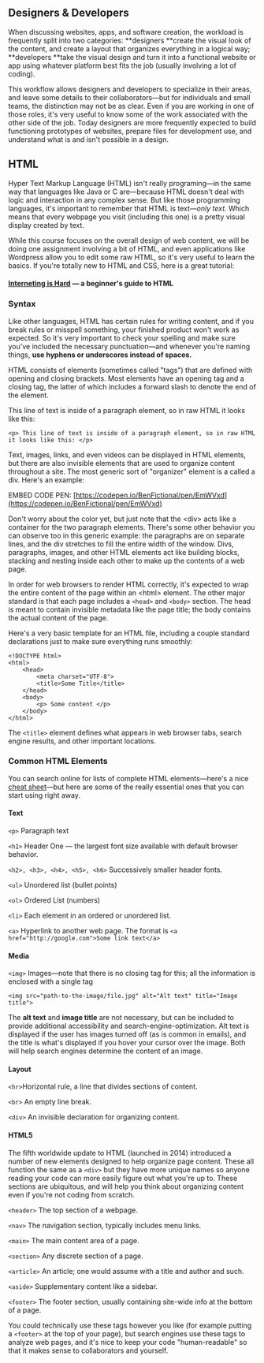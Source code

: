 ## Designers & Developers

When discussing websites, apps, and software creation, the workload is frequently split into two categories: **designers **create the visual look of the content, and create a layout that organizes everything in a logical way; **developers **take the visual design and turn it into a functional website or app using whatever platform best fits the job \(usually involving a lot of coding\).

This workflow allows designers and developers to specialize in their areas, and leave some details to their collaborators—but for individuals and small teams, the distinction may not be as clear. Even if you are working in one of those roles, it's very useful to know some of the work associated with the other side of the job. Today designers are more frequently expected to build functioning prototypes of websites, prepare files for development use, and understand what is and isn't possible in a design.

## HTML

Hyper Text Markup Language \(HTML\) isn't really programing—in the same way that languages like Java or C are—because HTML doesn't deal with logic and interaction in any complex sense. But like those programming languages, it's important to remember that HTML is text—_only text._ Which means that every webpage you visit \(including this one\) is a pretty visual display created by text.

While this course focuses on the overall design of web content, we will be doing one assignment involving a bit of HTML, and even applications like Wordpress allow you to edit some raw HTML, so it's very useful to learn the basics. If you're totally new to HTML and CSS, here is a great tutorial:

#### [Interneting is Hard](https://www.gitbook.com/book/psu-arts-arch/dart-203/edit#) — a beginner's guide to HTML

### Syntax

Like other languages, HTML has certain rules for writing content, and if you break rules or misspell something, your finished product won't work as expected. So it's very important to check your spelling and make sure you've included the necessary punctuation—and whenever you're naming things, **use hyphens or underscores instead of spaces.**

HTML consists of elements \(sometimes called "tags"\) that are defined with opening and closing brackets. Most elements have an opening tag and a closing tag, the latter of which includes a forward slash to denote the end of the element.

This line of text is inside of a paragraph element, so in raw HTML it looks like this:

```
<p> This line of text is inside of a paragraph element, so in raw HTML it looks like this: </p>
```

Text, images, links, and even videos can be displayed in HTML elements, but there are also invisible elements that are used to organize content throughout a site. The most generic sort of "organizer" element is a called a div. Here's an example:

EMBED CODE PEN: [https://codepen.io/BenFictional/pen/EmWVxd](https://codepen.io/BenFictional/pen/EmWVxd)

Don't worry about the color yet, but just note that the &lt;div&gt; acts like a container for the two paragraph elements. There's some other behavior you can observe too in this generic example: the paragraphs are on separate lines, and the div stretches to fill the entire width of the window. Divs, paragraphs, images, and other HTML elements act like building blocks, stacking and nesting inside each other to make up the contents of a web page.

In order for web browsers to render HTML correctly, it's expected to wrap the entire content of the page within an &lt;html&gt; element.   The other major standard is that each page includes a `<head>` and `<body>` section. The head is meant to contain invisible metadata like the page title; the body contains the actual content of the page.

Here's a very basic template for an HTML file, including a couple standard declarations just to make sure everything runs smoothly:

```
<!DOCTYPE html>
<html>
    <head>
        <meta charset="UTF-8">
        <title>Some Title</title>
    </head>
    <body>
        <p> Some content </p>
    </body>
</html>
```

The `<title>` element defines what appears in web browser tabs, search engine results, and other important locations.

### Common HTML Elements

You can search online for lists of complete HTML elements—here's a nice [cheat sheet](https://websitesetup.org/html5-cheat-sheet/)—but here are some of the really essential ones that you can start using right away.

#### Text

`<p>` Paragraph text

`<h1>` Header One — the largest font size available with default browser behavior.

`<h2>, <h3>, <h4>, <h5>, <h6>` Successively smaller header fonts.

`<ul>` Unordered list \(bullet points\)

`<ol>` Ordered List \(numbers\)

`<li>` Each element in an ordered or unordered list.

`<a>` Hyperlink to another web page. The format is `<a href="http://google.com">Some link text</a>`

#### Media

`<img>` Images—note that there is no closing tag for this; all the information is enclosed with a single tag

```
<img src="path-to-the-image/file.jpg" alt="Alt text" title="Image title">
```

The **alt text** and **image title** are not necessary, but can be included to provide additional accessibility and search-engine-optimization. Alt text is displayed if the user has images turned off \(as is common in emails\), and the title is what's displayed if you hover your cursor over the image. Both will help search engines determine the content of an image.

#### Layout

`<hr>`Horizontal rule, a line that divides sections of content.

`<br>` An empty line break.

`<div>` An invisible declaration for organizing content.

#### HTML5

The fifth worldwide update to HTML \(launched in 2014\) introduced a number of new elements designed to help organize page content. These all function the same as a `<div>` but they have more unique names so anyone reading your code can more easily figure out what you're up to. These sections are ubiquitous, and will help you think about organizing content even if you're not coding from scratch.

`<header>` The top section of a webpage.

`<nav>` The navigation section, typically includes menu links.

`<main>` The main content area of a page.

`<section>` Any discrete section of a page.

`<article>` An article; one would assume with a title and author and such.

`<aside>` Supplementary content like a sidebar.

`<footer>` The footer section, usually containing site-wide info at the bottom of a page.

You could technically use these tags however you like \(for example putting a `<footer>` at the top of your page\), but search engines use these tags to analyze web pages, and it's nice to keep your code "human-readable" so that it makes sense to collaborators and yourself.

